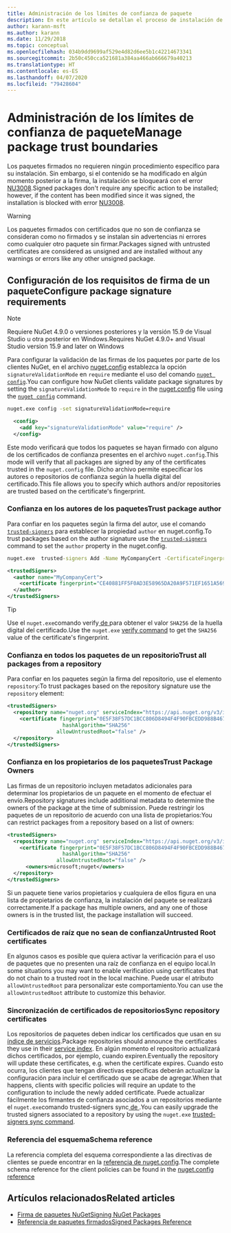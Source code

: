 ```yaml
---
title: Administración de los límites de confianza de paquete
description: En este artículo se detallan el proceso de instalación de paquetes NuGet firmados y las opciones de configuración de la confianza en la firma de los paquetes.
author: karann-msft
ms.author: karann
ms.date: 11/29/2018
ms.topic: conceptual
ms.openlocfilehash: 034b9dd9699af529e4d82d6ee5b1c42214673341
ms.sourcegitcommit: 2b50c450cca521681a384aa466ab666679a40213
ms.translationtype: HT
ms.contentlocale: es-ES
ms.lasthandoff: 04/07/2020
ms.locfileid: "79428604"
---
```

# <a name="manage-package-trust-boundaries"></a><span data-ttu-id="bbc4b-103">Administración de los límites de confianza de paquete</span><span class="sxs-lookup"><span data-stu-id="bbc4b-103">Manage package trust boundaries</span></span>

<span data-ttu-id="bbc4b-104">Los paquetes firmados no requieren ningún procedimiento específico para su instalación. Sin embargo, si el contenido se ha modificado en algún momento posterior a la firma, la instalación se bloqueará con el error [NU3008](../reference/errors-and-warnings/NU3008.md).</span><span class="sxs-lookup"><span data-stu-id="bbc4b-104">Signed packages don't require any specific action to be installed; however, if the content has been modified since it was signed, the installation is blocked with error [NU3008](../reference/errors-and-warnings/NU3008.md).</span></span>

> [!Warning]
> <span data-ttu-id="bbc4b-105">Los paquetes firmados con certificados que no son de confianza se consideran como no firmados y se instalan sin advertencias ni errores como cualquier otro paquete sin firmar.</span><span class="sxs-lookup"><span data-stu-id="bbc4b-105">Packages signed with untrusted certificates are considered as unsigned and are installed without any warnings or errors like any other unsigned package.</span></span>

## <a name="configure-package-signature-requirements"></a><span data-ttu-id="bbc4b-106">Configuración de los requisitos de firma de un paquete</span><span class="sxs-lookup"><span data-stu-id="bbc4b-106">Configure package signature requirements</span></span>

> [!Note]
> <span data-ttu-id="bbc4b-107">Requiere NuGet 4.9.0 o versiones posteriores y la versión 15.9 de Visual Studio u otra posterior en Windows.</span><span class="sxs-lookup"><span data-stu-id="bbc4b-107">Requires NuGet 4.9.0+ and Visual Studio version 15.9 and later on Windows</span></span>

<span data-ttu-id="bbc4b-108">Para configurar la validación de las firmas de los paquetes por parte de los clientes NuGet, en el archivo [nuget.config](../reference/nuget-config-file.md) establezca la opción `signatureValidationMode` en `require` mediante el uso del comando [`nuget config`](../reference/cli-reference/cli-ref-config.md).</span><span class="sxs-lookup"><span data-stu-id="bbc4b-108">You can configure how NuGet clients validate package signatures by setting the `signatureValidationMode` to `require` in the [nuget.config](../reference/nuget-config-file.md) file using the [`nuget config`](../reference/cli-reference/cli-ref-config.md) command.</span></span>

```cmd
nuget.exe config -set signatureValidationMode=require
```

```xml
  <config>
    <add key="signatureValidationMode" value="require" />
  </config>
```

<span data-ttu-id="bbc4b-109">Este modo verificará que todos los paquetes se hayan firmado con alguno de los certificados de confianza presentes en el archivo `nuget.config`.</span><span class="sxs-lookup"><span data-stu-id="bbc4b-109">This mode will verify that all packages are signed by any of the certificates trusted in the `nuget.config` file.</span></span> <span data-ttu-id="bbc4b-110">Dicho archivo permite especificar los autores o repositorios de confianza según la huella digital del certificado.</span><span class="sxs-lookup"><span data-stu-id="bbc4b-110">This file allows you to specify which authors and/or repositories are trusted based on the certificate's fingerprint.</span></span>

### <a name="trust-package-author"></a><span data-ttu-id="bbc4b-111">Confianza en los autores de los paquetes</span><span class="sxs-lookup"><span data-stu-id="bbc4b-111">Trust package author</span></span>

<span data-ttu-id="bbc4b-112">Para confiar en los paquetes según la firma del autor, use el comando [`trusted-signers`](../reference/cli-reference/cli-ref-trusted-signers.md) para establecer la propiedad `author` en nuget.config.</span><span class="sxs-lookup"><span data-stu-id="bbc4b-112">To trust packages based on the author signature use the [`trusted-signers`](../reference/cli-reference/cli-ref-trusted-signers.md) command to set the `author` property in the nuget.config.</span></span>

```cmd
nuget.exe  trusted-signers Add -Name MyCompanyCert -CertificateFingerprint CE40881FF5F0AD3E58965DA20A9F571EF1651A56933748E1BF1C99E537C4E039 -FingerprintAlgorithm SHA256
```

```xml
<trustedSigners>
  <author name="MyCompanyCert">
    <certificate fingerprint="CE40881FF5F0AD3E58965DA20A9F571EF1651A56933748E1BF1C99E537C4E039" hashAlgorithm="SHA256" allowUntrustedRoot="false" />
  </author>
</trustedSigners>
```

>[!TIP]
><span data-ttu-id="bbc4b-113">Use el `nuget.exe`comando verify[ de ](../reference/cli-reference/cli-ref-verify.md) para obtener el valor `SHA256` de la huella digital del certificado.</span><span class="sxs-lookup"><span data-stu-id="bbc4b-113">Use the `nuget.exe` [verify command](../reference/cli-reference/cli-ref-verify.md) to get the `SHA256` value of the certificate's fingerprint.</span></span>


### <a name="trust-all-packages-from-a-repository"></a><span data-ttu-id="bbc4b-114">Confianza en todos los paquetes de un repositorio</span><span class="sxs-lookup"><span data-stu-id="bbc4b-114">Trust all packages from a repository</span></span>

<span data-ttu-id="bbc4b-115">Para confiar en los paquetes según la firma del repositorio, use el elemento `repository`:</span><span class="sxs-lookup"><span data-stu-id="bbc4b-115">To trust packages based on the repository signature use the `repository` element:</span></span>

```xml
<trustedSigners>  
  <repository name="nuget.org" serviceIndex="https://api.nuget.org/v3/index.json">
    <certificate fingerprint="0E5F38F57DC1BCC806D8494F4F90FBCEDD988B4676070...." 
                  hashAlgorithm="SHA256" 
                allowUntrustedRoot="false" />
  </repository>
</trustedSigners>
```

### <a name="trust-package-owners"></a><span data-ttu-id="bbc4b-116">Confianza en los propietarios de los paquetes</span><span class="sxs-lookup"><span data-stu-id="bbc4b-116">Trust Package Owners</span></span>

<span data-ttu-id="bbc4b-117">Las firmas de un repositorio incluyen metadatos adicionales para determinar los propietarios de un paquete en el momento de efectuar el envío.</span><span class="sxs-lookup"><span data-stu-id="bbc4b-117">Repository signatures include additional metadata to determine the owners of the package at the time of submission.</span></span> <span data-ttu-id="bbc4b-118">Puede restringir los paquetes de un repositorio de acuerdo con una lista de propietarios:</span><span class="sxs-lookup"><span data-stu-id="bbc4b-118">You can restrict packages from a repository based on a list of owners:</span></span>

```xml
<trustedSigners>  
  <repository name="nuget.org" serviceIndex="https://api.nuget.org/v3/index.json">
    <certificate fingerprint="0E5F38F57DC1BCC806D8494F4F90FBCEDD988B4676070...." 
                  hashAlgorithm="SHA256" 
                allowUntrustedRoot="false" />
      <owners>microsoft;nuget</owners>
  </repository>
</trustedSigners>
```

<span data-ttu-id="bbc4b-119">Si un paquete tiene varios propietarios y cualquiera de ellos figura en una lista de propietarios de confianza, la instalación del paquete se realizará correctamente.</span><span class="sxs-lookup"><span data-stu-id="bbc4b-119">If a package has multiple owners, and any one of those owners is in the trusted list, the package installation will succeed.</span></span>

### <a name="untrusted-root-certificates"></a><span data-ttu-id="bbc4b-120">Certificados de raíz que no sean de confianza</span><span class="sxs-lookup"><span data-stu-id="bbc4b-120">Untrusted Root certificates</span></span>

<span data-ttu-id="bbc4b-121">En algunos casos es posible que quiera activar la verificación para el uso de paquetes que no presenten una raíz de confianza en el equipo local.</span><span class="sxs-lookup"><span data-stu-id="bbc4b-121">In some situations you may want to enable verification using certificates that do not chain to a trusted root in the local machine.</span></span> <span data-ttu-id="bbc4b-122">Puede usar el atributo `allowUntrustedRoot` para personalizar este comportamiento.</span><span class="sxs-lookup"><span data-stu-id="bbc4b-122">You can use the `allowUntrustedRoot` attribute to customize this behavior.</span></span>

### <a name="sync-repository-certificates"></a><span data-ttu-id="bbc4b-123">Sincronización de certificados de repositorios</span><span class="sxs-lookup"><span data-stu-id="bbc4b-123">Sync repository certificates</span></span>

<span data-ttu-id="bbc4b-124">Los repositorios de paquetes deben indicar los certificados que usan en su [índice de servicios](../api/service-index.md).</span><span class="sxs-lookup"><span data-stu-id="bbc4b-124">Package repositories should announce the certificates they use in their [service index](../api/service-index.md).</span></span> <span data-ttu-id="bbc4b-125">En algún momento el repositorio actualizará dichos certificados, por ejemplo, cuando expiren.</span><span class="sxs-lookup"><span data-stu-id="bbc4b-125">Eventually the repository will update these certificates, e.g. when the certificate expires.</span></span> <span data-ttu-id="bbc4b-126">Cuando esto ocurra, los clientes que tengan directivas específicas deberán actualizar la configuración para incluir el certificado que se acabe de agregar.</span><span class="sxs-lookup"><span data-stu-id="bbc4b-126">When that happens, clients with specific policies will require an update to the configuration to include the newly added certificate.</span></span> <span data-ttu-id="bbc4b-127">Puede actualizar fácilmente los firmantes de confianza asociados a un repositorios mediante el `nuget.exe`comando trusted-signers sync[ de ](../reference/cli-reference/cli-ref-trusted-signers.md#nuget-trusted-signers-sync--name-name).</span><span class="sxs-lookup"><span data-stu-id="bbc4b-127">You can easily upgrade the trusted signers associated to a repository by using the `nuget.exe` [trusted-signers sync command](../reference/cli-reference/cli-ref-trusted-signers.md#nuget-trusted-signers-sync--name-name).</span></span>

### <a name="schema-reference"></a><span data-ttu-id="bbc4b-128">Referencia del esquema</span><span class="sxs-lookup"><span data-stu-id="bbc4b-128">Schema reference</span></span>

<span data-ttu-id="bbc4b-129">La referencia completa del esquema correspondiente a las directivas de clientes se puede encontrar en la [referencia de nuget.config](../reference/nuget-config-file.md#trustedsigners-section).</span><span class="sxs-lookup"><span data-stu-id="bbc4b-129">The complete schema reference for the client policies can be found in the [nuget.config reference](../reference/nuget-config-file.md#trustedsigners-section)</span></span>

## <a name="related-articles"></a><span data-ttu-id="bbc4b-130">Artículos relacionados</span><span class="sxs-lookup"><span data-stu-id="bbc4b-130">Related articles</span></span>

- [<span data-ttu-id="bbc4b-131">Firma de paquetes NuGet</span><span class="sxs-lookup"><span data-stu-id="bbc4b-131">Signing NuGet Packages</span></span>](../create-packages/Sign-a-Package.md)
- [<span data-ttu-id="bbc4b-132">Referencia de paquetes firmados</span><span class="sxs-lookup"><span data-stu-id="bbc4b-132">Signed Packages Reference</span></span>](../reference/Signed-Packages-Reference.md)
